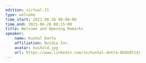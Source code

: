 ```yaml
---
edition: virtual-21
type: welcome
time_start: 2021-08-28 08:00:00
time_end: 2021-08-28 08:15:00
title: Welcome and Opening Remarks
speaker:
    name: Kushal Datta 
    affiliation: Nvidia Inc.
    avatar: kushald.jpg
    url: https://www.linkedin.com/in/kushal-datta-8b6b0513/
---
```

  

 
